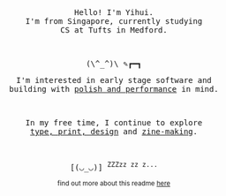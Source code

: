 <p align="center">
  <samp>
    Hello! I'm Yihui. <br /> I'm from Singapore, currently studying <br /> CS at Tufts in Medford.
  </samp>
</p>

<br/>
<p align="center">
  <samp>
    (\^_^)\ ✎┏━┓
  </samp>
<p align="center">

<p align="center">
  <samp>
    I'm interested in early stage software and <br /> building with
    <a href="https://arena-ios-app.vercel.app" target="_blank">polish and performance</a> 
    in mind.
  </samp>
</p>
<br/>

<p align="center">
  <samp>
    In my free time, I continue to explore <br /> 
    <a href="https://www.yihui.work/works/misc" target="_blank">type, print, design</a> 
    and <a href="https://www.yihui.work/works/ZINEDEF" target="_blank">zine-making</a>.
  </samp>
</p>

<br/>
<p align="center">
  <samp>
    [(◡_◡)] <sup>ZZZzz zz z...</sup>
  </samp>
<p align="center">
  
<p align="center">
  <sub>
    find out more about this readme <a href="https://github.com/yihui-hu/yihui-hu/blob/main/guide.md" target="_blank">here</a>
  </sub>
</p>
